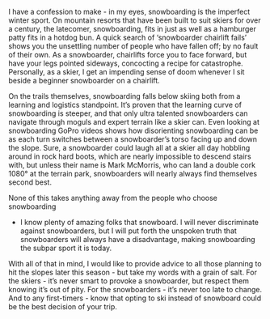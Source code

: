 

I have a confession to make - in my eyes, snowboarding is the imperfect
winter sport. On mountain resorts that have been built to suit skiers
for over a century, the latecomer, snowboarding, fits in just as well as
a hamburger patty fits in a hotdog bun. A quick search of ‘snowboarder
chairlift fails’ shows you the unsettling number of people who have
fallen off; by no fault of their own. As a snowboarder, chairlifts force
you to face forward, but have your legs pointed sideways, concocting a
recipe for catastrophe. Personally, as a skier, I get an impending sense
of doom whenever I sit beside a beginner snowboarder on a chairlift.

On the trails themselves, snowboarding falls below skiing both from a
learning and logistics standpoint. It’s proven that the learning curve
of snowboarding is steeper, and that only ultra talented snowboarders
can navigate through moguls and expert terrain like a skier can. Even
looking at snowboarding GoPro videos shows how disorienting snowboarding
can be as each turn switches between a snowboarder’s torso facing up and
down the slope. Sure, a snowboarder could laugh all at a skier all day
hobbling around in rock hard boots, which are nearly impossible to
descend stairs with, but unless their name is Mark McMorris, who can
land a double cork 1080° at the terrain park, snowboarders will nearly
always find themselves second best.

None of this takes anything away from the people who choose snowboarding
- I know plenty of amazing folks that snowboard. I will never
discriminate against snowboarders, but I will put forth the unspoken
truth that snowboarders will always have a disadvantage, making
snowboarding the subpar sport it is today.

With all of that in mind, I would like to provide advice to all those
planning to hit the slopes later this season - but take my words with a
grain of salt. For the skiers - it’s never smart to provoke a
snowboarder, but respect them knowing it’s out of pity. For the
snowboarders - it’s never too late to change. And to any first-timers -
know that opting to ski instead of snowboard could be the best decision
of your trip.
